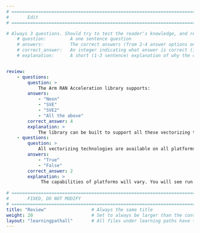 ```yaml
---
# ================================================================================
#       Edit
# ================================================================================

# Always 3 questions. Should try to test the reader's knowledge, and reinforce the key points you want them to remember.
    # question:         A one sentence question
    # answers:          The correct answers (from 2-4 answer options only). Should be surrounded by quotes.
    # correct_answer:   An integer indicating what answer is correct (index starts from 0)
    # explanation:      A short (1-3 sentence) explanation of why the correct answer is correct. Can add aditional context if desired


review:
    - questions:
        question: >
            The Arm RAN Acceleration library supports:
        answers:
            - "Neon"
            - "SVE"
            - "SVE2"
            - "All the above"
        correct_answer: 4
        explanation: >
            The library can be built to support all these vectorizing technologies, selected with ARMRAL_ARCH macro at build time.
    - questions:
        question: >
            All vectorizing technologies are available on all platforms
        answers:
            - "True"
            - "False"
        correct_answer: 2
        explanation: >
             The capabilities of platforms will vary. You will see run time errors if you build for features that are not available for that platform.
               
# ================================================================================
#       FIXED, DO NOT MODIFY
# ================================================================================
title: "Review"                 # Always the same title
weight: 20                      # Set to always be larger than the content in this path
layout: "learningpathall"       # All files under learning paths have this same wrapper
---
```

